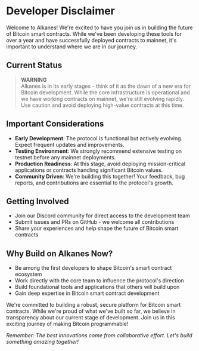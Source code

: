 # Developer Disclaimer

Welcome to Alkanes! We're excited to have you join us in building the future of Bitcoin smart contracts. While we've been developing these tools for over a year and have successfully deployed contracts to mainnet, it's important to understand where we are in our journey.

## Current Status

> **WARNING**  
> Alkanes is in its early stages - think of it as the dawn of a new era for Bitcoin development. While the core infrastructure is operational and we have working contracts on mainnet, we're still evolving rapidly. Use caution and avoid deploying high-value contracts at this time.

## Important Considerations

- **Early Development**: The protocol is functional but actively evolving. Expect frequent updates and improvements.
- **Testing Environment**: We strongly recommend extensive testing on testnet before any mainnet deployments.
- **Production Readiness**: At this stage, avoid deploying mission-critical applications or contracts handling significant Bitcoin values.
- **Community Driven**: We're building this together! Your feedback, bug reports, and contributions are essential to the protocol's growth.

## Getting Involved

- Join our Discord community for direct access to the development team
- Submit issues and PRs on GitHub - we welcome all contributions
- Share your experiences and help shape the future of Bitcoin smart contracts

## Why Build on Alkanes Now?

- Be among the first developers to shape Bitcoin's smart contract ecosystem
- Work directly with the core team to influence the protocol's direction
- Build foundational tools and applications that others will build upon
- Gain deep expertise in Bitcoin smart contract development

We're committed to building a robust, secure platform for Bitcoin smart contracts. While we're proud of what we've built so far, we believe in transparency about our current stage of development. Join us in this exciting journey of making Bitcoin programmable!

_Remember: The best innovations come from collaborative effort. Let's build something amazing together!_
